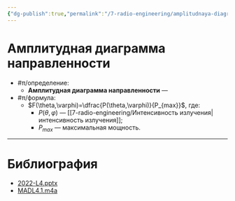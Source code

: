```yaml
---
{"dg-publish":true,"permalink":"/7-radio-engineering/amplitudnaya-diagramma-napravlennosti/","title":"Амплитудная диаграмма направленности"}
---
```



# Амплитудная диаграмма направленности

- #π/определение:
	- **Амплитудная диаграмма направленности** —
- #π/формула:
	- $F(\theta,\varphi)=\dfrac{P(\theta,\varphi)}{P_{max}}$, где:
		- $P(\theta,\varphi)$ — [[7-radio-engineering/Интенсивность излучения\|интенсивность излучения]];
		- $P_{max}$ — максимальная мощность.

---

# Библиография

- [2022-L4.pptx](file:///C:%5CUsers%5CMojo%5CiCloudDrive%5C_university%5CIllarionov%5Clecture-presentations%5C2022-L4.pptx)
- [MADL4.1.m4a](file:///C:%5CUsers%5CMojo%5CiCloudDrive%5C_university%5CIllarionov%5Clecture-recording%5CMADL4.1.m4a)
